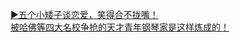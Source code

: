   
[▶五个小矮子谈恋爱，笑得合不拢嘴！](http://www.dianyue.me/archives/106/uej16t3d3dbwpnfu/)  
[被哈佛等四大名校争抢的天才青年钢琴家是这样炼成的！](http://www.dianyue.me/archives/596/idjz6omn059mzcuv/)